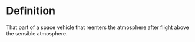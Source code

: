 # Definition

That part of a space vehicle that reenters the atmosphere after flight
above the sensible atmosphere.
